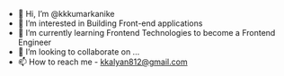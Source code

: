 - 👋 Hi, I’m @kkkumarkanike
- 👀 I’m interested in Building Front-end applications
- 🌱 I’m currently learning Frontend Technologies to become a Frontend Engineer 
- 💞️ I’m looking to collaborate on ...
- 📫 How to reach me - kkalyan812@gmail.com

<!---
kkkumarkanike/kkkumarkanike is a ✨ special ✨ repository because its `README.md` (this file) appears on your GitHub profile.
You can click the Preview link to take a look at your changes.
--->
